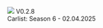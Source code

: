 [<img src="https://github.com/user-attachments/assets/f32ae56e-248a-4780-9c39-da9c1b17f73e">](https://shogun160.github.io/TCM-ZEN_DOMIZER/zendomizer_v0.2.8.html)
V0.2.8
<br>Carlist: Season 6 - 02.04.2025
